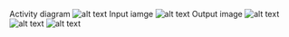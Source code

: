 Activity diagram
![alt text](https://github.com/zepsgit/OpticalMusicRecognition/blob/master/class%20diagram.PNG)
Input iamge
![alt text](https://github.com/zepsgit/OpticalMusicRecognition/blob/master/testcases/y.png)
Output image
![alt text](https://github.com/zepsgit/OpticalMusicRecognition/blob/master/testcases/New%20folder/(0).png)
![alt text](https://github.com/zepsgit/OpticalMusicRecognition/blob/master/testcases/New%20folder/(1).png)
![alt text](https://github.com/zepsgit/OpticalMusicRecognition/blob/master/testcases/New%20folder/(2).png)
